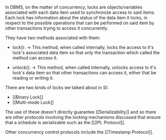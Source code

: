 

In DBMS, on the matter of concurrency, locks are objects/variables associated with each data item used to synchronize access to said items.
Each lock has information about the status of the data item it locks, in respect to the possible operations that can be performed on said item by other transactions trying to access it concurrently.

They have two methods associated with them:

- lock():
  ->  This method, when called internally, locks the access to it's lock's associated data item so that only the transaction which called the method can access it.
  
- unlock():
  -> This method, when called internally, unlocks access to it's lock's data item so that other transactions can access it, either that be reading or writing it.


There are two kinds of locks we talked about in SI:
- [[Binary Lock]] 
- [[Multi-mode Lock]]


The use of these doesn't directly guarantee [[Serializability]] and so there are other protocols involving the locking mechanisms discussed that ensure that a schedule is serializable such as the [[2PL Protocol]].

Other concurrency control protocols include the [[Timestamp Protocol]].
